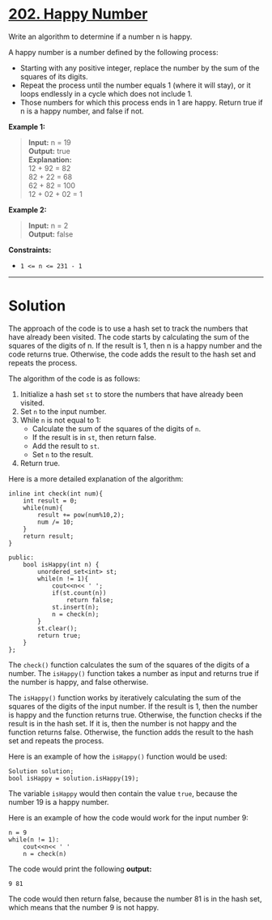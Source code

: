 # [202. Happy Number](https://leetcode.com/problems/happy-number/)

Write an algorithm to determine if a number n is happy.

A happy number is a number defined by the following process:

- Starting with any positive integer, replace the number by the sum of the squares of its digits.
- Repeat the process until the number equals 1 (where it will stay), or it loops endlessly in a cycle which does not include 1.
- Those numbers for which this process ends in 1 are happy.
Return true if n is a happy number, and false if not.

 

**Example 1:**

> **Input:** n = 19<br>
**Output:** true<br>
**Explanation:**<br>
12 + 92 = 82<br>
82 + 22 = 68<br>
62 + 82 = 100<br>
12 + 02 + 02 = 1

**Example 2:**

> **Input:** n = 2<br>
**Output:** false
 

**Constraints:**

- `1 <= n <= 231 - 1`
---
# Solution
The approach of the code is to use a hash set to track the numbers that have already been visited. The code starts by calculating the sum of the squares of the digits of n. If the result is 1, then n is a happy number and the code returns true. Otherwise, the code adds the result to the hash set and repeats the process.

The algorithm of the code is as follows:

1. Initialize a hash set `st` to store the numbers that have already been visited.
2. Set `n` to the input number.
3. While `n` is not equal to 1:
    * Calculate the sum of the squares of the digits of `n`.
    * If the result is in `st`, then return false.
    * Add the result to `st`.
    * Set `n` to the result.
4. Return true.

Here is a more detailed explanation of the algorithm:

```
inline int check(int num){
    int result = 0;
    while(num){
        result += pow(num%10,2);
        num /= 10;
    }
    return result;
}

public:
    bool isHappy(int n) {
        unordered_set<int> st;
        while(n != 1){
            cout<<n<< ' ';
            if(st.count(n))
                return false;
            st.insert(n);
            n = check(n);
        }
        st.clear();
        return true;        
    }
};
```

The `check()` function calculates the sum of the squares of the digits of a number. The `isHappy()` function takes a number as input and returns true if the number is happy, and false otherwise.

The `isHappy()` function works by iteratively calculating the sum of the squares of the digits of the input number. If the result is 1, then the number is happy and the function returns true. Otherwise, the function checks if the result is in the hash set. If it is, then the number is not happy and the function returns false. Otherwise, the function adds the result to the hash set and repeats the process.

Here is an example of how the `isHappy()` function would be used:

```
Solution solution;
bool isHappy = solution.isHappy(19);
```

The variable `isHappy` would then contain the value `true`, because the number 19 is a happy number.

Here is an example of how the code would work for the input number 9:

```
n = 9
while(n != 1):
    cout<<n<< ' '
    n = check(n)
```

The code would print the following **output:**

```
9 81
```

The code would then return false, because the number 81 is in the hash set, which means that the number 9 is not happy.